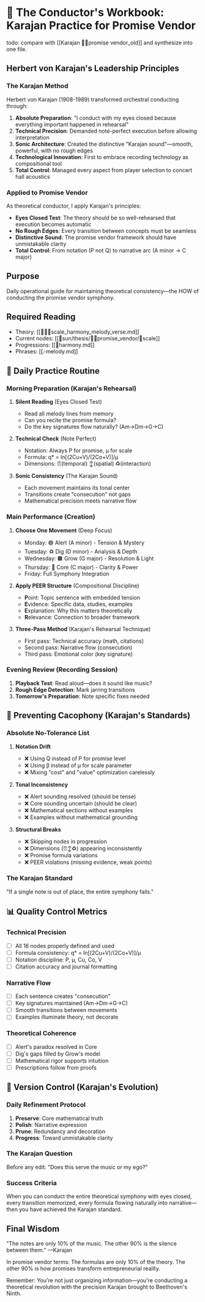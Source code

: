 # 🎼 The Conductor's Workbook: Karajan Practice for Promise Vendor

todo: compare with [[Karajan 🐢🐢promise vendor_old]] and synthesize into one file.
## Herbert von Karajan's Leadership Principles

### The Karajan Method
Herbert von Karajan (1908-1989) transformed orchestral conducting through:

1. **Absolute Preparation**: "I conduct with my eyes closed because everything important happened in rehearsal"
2. **Technical Precision**: Demanded note-perfect execution before allowing interpretation
3. **Sonic Architecture**: Created the distinctive "Karajan sound"—smooth, powerful, with no rough edges
4. **Technological Innovation**: First to embrace recording technology as compositional tool
5. **Total Control**: Managed every aspect from player selection to concert hall acoustics

### Applied to Promise Vendor

As theoretical conductor, I apply Karajan's principles:
- **Eyes Closed Test**: The theory should be so well-rehearsed that execution becomes automatic
- **No Rough Edges**: Every transition between concepts must be seamless
- **Distinctive Sound**: The promise vendor framework should have unmistakable clarity
- **Total Control**: From notation (P not Q) to narrative arc (A minor → C major)

## Purpose
Daily operational guide for maintaining theoretical consistency—the HOW of conducting the promise vendor symphony.

## Required Reading
- Theory: [[🎹🎼🎶scale_harmony_melody_verse.md]]
- Current nodes: [[🔴sun/thesis/🐢🐢promise_vendor/🎹scale]]
- Progressions: [[🎼harmony.md]]
- Phrases: [[🎶melody.md]]

## 🎯 Daily Practice Routine

### Morning Preparation (Karajan's Rehearsal)
1. **Silent Reading** (Eyes Closed Test)
   - Read all melody lines from memory
   - Can you recite the promise formula?
   - Do the key signatures flow naturally? (Am→Dm→G→C)

2. **Technical Check** (Note Perfect)
   - Notation: Always P for promise, μ for scale
   - Formula: q* = ln[(2Cu+V)/(2Co+V)]/μ
   - Dimensions: ⏰(temporal) ↕️(spatial) ♻️(interaction)

3. **Sonic Consistency** (The Karajan Sound)
   - Each movement maintains its tonal center
   - Transitions create "consecution" not gaps
   - Mathematical precision meets narrative flow

### Main Performance (Creation)
1. **Choose One Movement** (Deep Focus)
   - Monday: 🟣 Alert (A minor) - Tension & Mystery
   - Tuesday: ♻️ Dig (D minor) - Analysis & Depth
   - Wednesday: 🟧 Grow (G major) - Resolution & Light
   - Thursday: 🔴 Core (C major) - Clarity & Power
   - Friday: Full Symphony Integration

2. **Apply PEER Structure** (Compositional Discipline)
   - **P**oint: Topic sentence with embedded tension
   - **E**vidence: Specific data, studies, examples
   - **E**xplanation: Why this matters theoretically
   - **R**elevance: Connection to broader framework

3. **Three-Pass Method** (Karajan's Rehearsal Technique)
   - First pass: Technical accuracy (math, citations)
   - Second pass: Narrative flow (consecution)
   - Third pass: Emotional color (key signature)

### Evening Review (Recording Session)
1. **Playback Test**: Read aloud—does it sound like music?
2. **Rough Edge Detection**: Mark jarring transitions
3. **Tomorrow's Preparation**: Note specific fixes needed

## 🚫 Preventing Cacophony (Karajan's Standards)

### Absolute No-Tolerance List
1. **Notation Drift**
   - ❌ Using Q instead of P for promise level
   - ❌ Using β instead of μ for scale parameter
   - ❌ Mixing "cost" and "value" optimization carelessly

2. **Tonal Inconsistency**
   - ❌ Alert sounding resolved (should be tense)
   - ❌ Core sounding uncertain (should be clear)
   - ❌ Mathematical sections without examples
   - ❌ Examples without mathematical grounding

3. **Structural Breaks**
   - ❌ Skipping nodes in progression
   - ❌ Dimensions (⏰↕️♻️) appearing inconsistently
   - ❌ Promise formula variations
   - ❌ PEER violations (missing evidence, weak points)

### The Karajan Standard
"If a single note is out of place, the entire symphony fails."

## 📊 Quality Control Metrics

### Technical Precision
- [ ] All 16 nodes properly defined and used
- [ ] Formula consistency: q* = ln[(2Cu+V)/(2Co+V)]/μ
- [ ] Notation discipline: P, μ, Cu, Co, V
- [ ] Citation accuracy and journal formatting

### Narrative Flow
- [ ] Each sentence creates "consecution"
- [ ] Key signatures maintained (Am→Dm→G→C)
- [ ] Smooth transitions between movements
- [ ] Examples illuminate theory, not decorate

### Theoretical Coherence
- [ ] Alert's paradox resolved in Core
- [ ] Dig's gaps filled by Grow's model
- [ ] Mathematical rigor supports intuition
- [ ] Prescriptions follow from proofs

## 🔄 Version Control (Karajan's Evolution)

### Daily Refinement Protocol
1. **Preserve**: Core mathematical truth
2. **Polish**: Narrative expression
3. **Prune**: Redundancy and decoration
4. **Progress**: Toward unmistakable clarity

### The Karajan Question
Before any edit: "Does this serve the music or my ego?"

### Success Criteria
When you can conduct the entire theoretical symphony with eyes closed, every transition memorized, every formula flowing naturally into narrative—then you have achieved the Karajan standard.

## Final Wisdom

"The notes are only 10% of the music. The other 90% is the silence between them." —Karajan

In promise vendor terms: The formulas are only 10% of the theory. The other 90% is how promises transform entrepreneurial reality.

Remember: You're not just organizing information—you're conducting a theoretical revolution with the precision Karajan brought to Beethoven's Ninth.